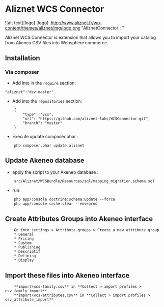 # Aliznet WCS Connector

![alt text][logo]
[logo]: http://www.aliznet.fr/wp-content/themes/aliznet/img/logo.png "AliznetConnector : "

Aliznet WCS Connector is extension that allows you to import your catalog from Akeneo CSV files into Websphere commerce.

## Installation

### Via composer

- Add into in the `require` section:

`"aliznet":"dev-master"`

- Add into the `repositories` section:
```
	{
        "type": "vcs",
        "url": "https://github.com/aliznet-labs/WCSConnector.git",
        "branch": "master"
    }
```

- Execute update composer.phar :
```
	php composer.phar update aliznet
```

## Update Akeneo database

- apply the script to your Akeneo database :
```
	src/Aliznet/WCSBundle/Resources/sql/mapping_migration.schema.sql
```

- run:
```
	php app/console doctrine:schema:update --force
	php app/console cache:clear --env=prod
```

## Create Attributes Groups into Akeneo interface
```
	Go into settings > Attribute groups > Create a new attribute group
	* General
	* Pricing
	* Custom
	* Publishing
	* Descriptif
	* Defining
	* Display
```

## Import these files into Akeneo interface
```
	**import\wcs-family.csv** in **Collect > import profiles > csv_family_import**
	**import\wcs-attributes.csv** in **Collect > import profiles > csv_attribute_import**
```




